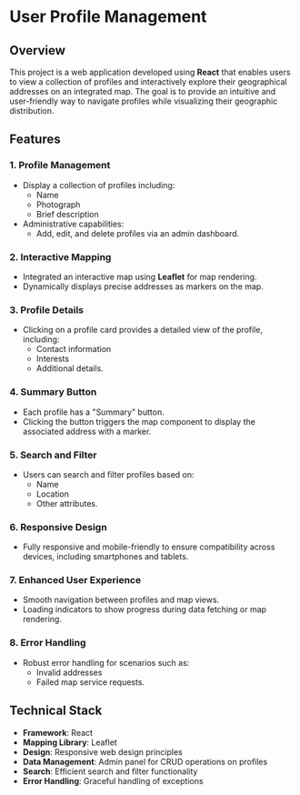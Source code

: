 # User Profile Management

## Overview
This project is a web application developed using **React** that enables users to view a collection of profiles and interactively explore their geographical addresses on an integrated map. The goal is to provide an intuitive and user-friendly way to navigate profiles while visualizing their geographic distribution.

## Features
### 1. Profile Management
- Display a collection of profiles including:
  - Name
  - Photograph
  - Brief description
- Administrative capabilities:
  - Add, edit, and delete profiles via an admin dashboard.

### 2. Interactive Mapping
- Integrated an interactive map using **Leaflet** for map rendering.
- Dynamically displays precise addresses as markers on the map.

### 3. Profile Details
- Clicking on a profile card provides a detailed view of the profile, including:
  - Contact information
  - Interests
  - Additional details.

### 4. Summary Button
- Each profile has a "Summary" button.
- Clicking the button triggers the map component to display the associated address with a marker.

### 5. Search and Filter
- Users can search and filter profiles based on:
  - Name
  - Location
  - Other attributes.

### 6. Responsive Design
- Fully responsive and mobile-friendly to ensure compatibility across devices, including smartphones and tablets.

### 7. Enhanced User Experience
- Smooth navigation between profiles and map views.
- Loading indicators to show progress during data fetching or map rendering.

### 8. Error Handling
- Robust error handling for scenarios such as:
  - Invalid addresses
  - Failed map service requests.

## Technical Stack
- **Framework**: React
- **Mapping Library**: Leaflet
- **Design**: Responsive web design principles
- **Data Management**: Admin panel for CRUD operations on profiles
- **Search**: Efficient search and filter functionality
- **Error Handling**: Graceful handling of exceptions
